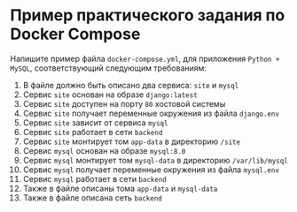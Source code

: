 # Пример практического задания по Docker Compose

Напишите пример файла `docker-compose.yml`, для приложения `Python + MySQL`, соответствующий следующим требованиям:

1. В файле должно быть описано два сервиса: `site` и `mysql`
2. Сервис `site` основан на образе `django:latest`
3. Сервис `site` доступен на порту `80` хостовой системы
4. Сервис `site` получает переменные окружения из файла `django.env`
5. Сервис `site` зависит от сервиса `mysql`
6. Сервис `site` работает в сети `backend`
7. Сервис `site` монтирует том `app-data` в директорию `/site`
8. Сервис `mysql` основан на образе `mysql:8.0`
9. Сервис `mysql` монтирует том `mysql-data` в директорию `/var/lib/mysql`
10. Сервис `mysql` получает переменные окружения из файла `mysql.env`
11. Сервис `mysql` работает в сети `backend`
12. Также в файле описаны тома `app-data` и `mysql-data`
13. Также в файле описана сеть `backend`
